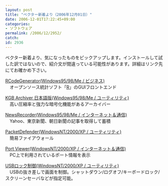 ```yaml
---
layout: post
title: "ベクター新着より（2006年12月01日）"
date: 2006-12-01T17:22:45+09:00
categories:
- ソフトウェア
permalink: /2006/12/2952/
catch: 
id: 2936
---
```

ベクター新着より、気になったものをピックアップします。インストールして試した訳ではないので、紹介文が間違っている可能性があります。詳細はリンク先にてお確かめ下さい。

 

[RCodeGenerator(Windows95/98/Me / ビジネス)](http://www.vector.co.jp/soft/win95/business/se415644.html)  
　オープンソース統計ソフト「[R](http://oss.moongift.jp/intro/i-143.html)」のGUIフロントエンド

 

[KGB Archiver 日本語版(Windows95/98/Me / ユーティリティ)](http://www.vector.co.jp/soft/win95/util/se400550.html)  
　高い圧縮率と強力な暗号化機能があるアーカイバー

 

[NewsRecorder(Windows95/98/Me / インターネット＆通信)](http://www.vector.co.jp/soft/win95/net/se415782.html)  
　Yahoo、東京新聞、朝日新聞の記事を取得して蓄積

 

[PacketDefender(WindowsNT/2000/XP / ユーティリティ)](http://www.vector.co.jp/soft/winnt/util/se363469.html)  
　簡易ファイアウォール

 

[Port Viewer(WindowsNT/2000/XP / インターネット＆通信)](http://www.vector.co.jp/soft/winnt/net/se415874.html)  
　PC上で利用されているポート情報を表示

 

[USBロック制御(WindowsNT/2000/XP / ユーティリティ)](http://www.vector.co.jp/soft/winnt/util/se376219.html)  
　USBの抜き差しで画面を制御。シャットダウン/ログオフ/キーボードロック/スクリーンセーバなどが指定可能。

